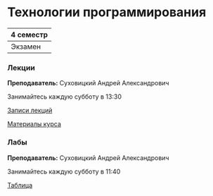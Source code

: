 # Технологии программирования

|4 семестр|
|---|
|Экзамен|

### Лекции

**Преподаватель:** Суховицкий Андрей Александрович

Занимайтесь каждую субботу в 13:30

[Записи лекций](https://youtube.com/playlist?list=PLj7ewET2KEJxN7Bj5RbptiwE9TyeF0eyK)

[Материалы курса](https://www.notion.so/andrsuh/Java-basics-2021-9bf97b02876b40469f3ded4f56b84f2f)


### Лабы

**Преподаватель:** Суховицкий Андрей Александрович

Занимайтесь каждую субботу в 11:40

[Таблица](https://docs.google.com/spreadsheets/d/1rP6OsGMSIkXJb4Ryq9j3fNRgRMw2C2lnTz6SeAaGETw/edit?usp=sharing)
